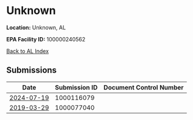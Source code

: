 # Unknown

**Location:** Unknown, AL

**EPA Facility ID:** 100000240562

[Back to AL Index](../../index.md)

## Submissions

| Date | Submission ID | Document Control Number |
|------|--------------|-------------------------|
| [2024-07-19](submissions/1000116079.md) | 1000116079 |  |
| [2019-03-29](submissions/1000077040.md) | 1000077040 |  |
